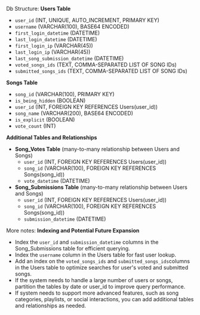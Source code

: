 Db Structure:
**Users Table**
- `user_id` (INT, UNIQUE, AUTO_INCREMENT, PRIMARY KEY)
- `username` (VARCHAR(100), BASE64 ENCODED)
- `first_login_datetime` (DATETIME)
- `last_login_datetime` (DATETIME)
- `first_login_ip` (VARCHAR(45))
- `last_login_ip` (VARCHAR(45))
- `last_song_submission_datetime` (DATETIME)
- `voted_songs_ids` (TEXT, COMMA-SEPARATED LIST OF SONG IDs)
- `submitted_songs_ids` (TEXT, COMMA-SEPARATED LIST OF SONG IDs)

**Songs Table**
- `song_id` (VARCHAR(100), PRIMARY KEY)
- `is_being_hidden` (BOOLEAN)
- `user_id` (INT, FOREIGN KEY REFERENCES Users(user_id))
- `song_name` (VARCHAR(200), BASE64 ENCODED)
- `is_explicit` (BOOLEAN)
- `vote_count` (INT)

**Additional Tables and Relationships**
- **Song_Votes Table** (many-to-many relationship between Users and Songs)
	+ `user_id` (INT, FOREIGN KEY REFERENCES Users(user_id))
	+ `song_id` (VARCHAR(100), FOREIGN KEY REFERENCES Songs(song_id))
	+ `vote_datetime` (DATETIME)
- **Song_Submissions Table** (many-to-many relationship between Users and Songs)
	+ `user_id` (INT, FOREIGN KEY REFERENCES Users(user_id))
	+ `song_id` (VARCHAR(100), FOREIGN KEY REFERENCES Songs(song_id))
	+ `submission_datetime` (DATETIME)

More notes:
**Indexing and Potential Future Expansion**
- Index the `user_id` and `submission_datetime` columns in the Song_Submissions
  table for efficient querying.
- Index the `username` column in the Users table for fast user lookup.
- Add an index on the `voted_songs_ids` and `submitted_songs_ids`columns
  in the Users table to optimize searches for user's voted and submitted songs.
- If the system needs to handle a large number of users or songs,
  partition the tables by date or user_id to improve query performance.
- If system needs to support more advanced features,
  such as song categories, playlists, or social interactions, you can add
  additional tables and relationships as needed.